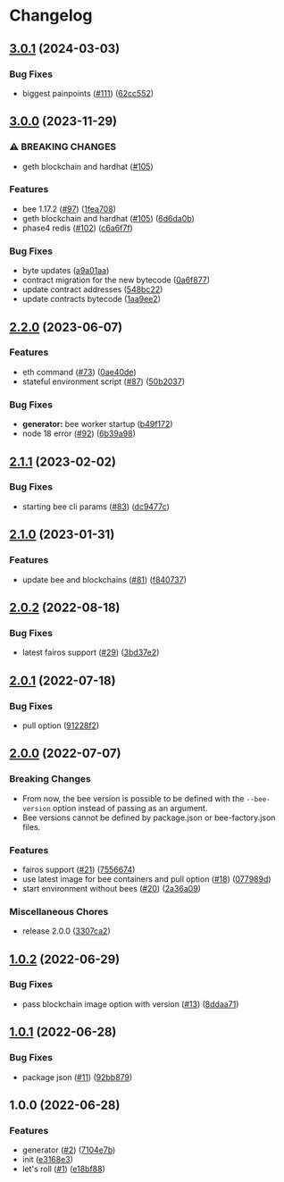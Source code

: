 # Changelog

## [3.0.1](https://github.com/fairDataSociety/fdp-play/compare/v3.0.0...v3.0.1) (2024-03-03)


### Bug Fixes

* biggest painpoints ([#111](https://github.com/fairDataSociety/fdp-play/issues/111)) ([62cc552](https://github.com/fairDataSociety/fdp-play/commit/62cc552537b6df40ba35df7b497e4dc0d7064103))

## [3.0.0](https://github.com/fairDataSociety/fdp-play/compare/v2.2.0...v3.0.0) (2023-11-29)


### ⚠ BREAKING CHANGES

* geth blockchain and hardhat ([#105](https://github.com/fairDataSociety/fdp-play/issues/105))

### Features

* bee 1.17.2 ([#97](https://github.com/fairDataSociety/fdp-play/issues/97)) ([1fea708](https://github.com/fairDataSociety/fdp-play/commit/1fea708aa9610d79ba031e7127cf50d8adedee23))
* geth blockchain and hardhat ([#105](https://github.com/fairDataSociety/fdp-play/issues/105)) ([6d6da0b](https://github.com/fairDataSociety/fdp-play/commit/6d6da0b19a9b014bb11b396a8d62c2d65774a0c0))
* phase4 redis ([#102](https://github.com/fairDataSociety/fdp-play/issues/102)) ([c6a6f7f](https://github.com/fairDataSociety/fdp-play/commit/c6a6f7fd94f1f4fe7a53d8003a63cef60aea7a3e))


### Bug Fixes

* byte updates ([a9a01aa](https://github.com/fairDataSociety/fdp-play/commit/a9a01aa6da9ca6435b3964f39ab4d19ddc23cf94))
* contract migration for the new bytecode ([0a6f877](https://github.com/fairDataSociety/fdp-play/commit/0a6f877827ab23baac0e842b726e3d2eaeecd902))
* update contract addresses ([548bc22](https://github.com/fairDataSociety/fdp-play/commit/548bc22d86a7177ba239fb568de3c64d0bc69d0e))
* update contracts bytecode ([1aa9ee2](https://github.com/fairDataSociety/fdp-play/commit/1aa9ee28ed5610da74b8b2b895dafdd553eace7e))

## [2.2.0](https://github.com/fairDataSociety/fdp-play/compare/v2.1.1...v2.2.0) (2023-06-07)


### Features

* eth command ([#73](https://github.com/fairDataSociety/fdp-play/issues/73)) ([0ae40de](https://github.com/fairDataSociety/fdp-play/commit/0ae40de30abfbc4414ee8609c3996dc077e5977a))
* stateful environment script ([#87](https://github.com/fairDataSociety/fdp-play/issues/87)) ([50b2037](https://github.com/fairDataSociety/fdp-play/commit/50b2037e63f695e416dc94d4465dab9a10d2bcb3))


### Bug Fixes

* **generator:** bee worker startup ([b49f172](https://github.com/fairDataSociety/fdp-play/commit/b49f1723ed09835b254e248a67f894250676d467))
* node 18 error ([#92](https://github.com/fairDataSociety/fdp-play/issues/92)) ([6b39a98](https://github.com/fairDataSociety/fdp-play/commit/6b39a98a75a666cd98cda2d73772b3f685a5dbfa))

## [2.1.1](https://github.com/fairDataSociety/fdp-play/compare/v2.1.0...v2.1.1) (2023-02-02)


### Bug Fixes

* starting bee cli params ([#83](https://github.com/fairDataSociety/fdp-play/issues/83)) ([dc9477c](https://github.com/fairDataSociety/fdp-play/commit/dc9477c8873aef20da5f803fe2681ef183647781))

## [2.1.0](https://github.com/fairDataSociety/fdp-play/compare/v2.0.2...v2.1.0) (2023-01-31)


### Features

* update bee and blockchains ([#81](https://github.com/fairDataSociety/fdp-play/issues/81)) ([f840737](https://github.com/fairDataSociety/fdp-play/commit/f840737e4b084fd51749ba848c667043a073d123))

## [2.0.2](https://github.com/fairDataSociety/fdp-play/compare/v2.0.1...v2.0.2) (2022-08-18)


### Bug Fixes

* latest fairos support ([#29](https://github.com/fairDataSociety/fdp-play/issues/29)) ([3bd37e2](https://github.com/fairDataSociety/fdp-play/commit/3bd37e24402207da42e6a847bd4488fba0f8f915))

## [2.0.1](https://github.com/fairDataSociety/fdp-play/compare/v2.0.0...v2.0.1) (2022-07-18)


### Bug Fixes

* pull option ([91228f2](https://github.com/fairDataSociety/fdp-play/commit/91228f2ad2748686143fcaeb1aaf8f0d9437d858))

## [2.0.0](https://github.com/fairDataSociety/fdp-play/compare/v1.0.2...v2.0.0) (2022-07-07)

### Breaking Changes
* From now, the bee version is possible to be defined with the `--bee-version` option instead of passing as an argument.
* Bee versions cannot be defined by package.json or bee-factory.json files.

### Features

* fairos support ([#21](https://github.com/fairDataSociety/fdp-play/issues/21)) ([7556674](https://github.com/fairDataSociety/fdp-play/commit/75566746000a36296fddf3efe737038be39ff25b))
* use latest image for bee containers and pull option ([#18](https://github.com/fairDataSociety/fdp-play/issues/18)) ([077989d](https://github.com/fairDataSociety/fdp-play/commit/077989dfe747cd5d1c10a4cc29b8104315fd3c9b))
* start environment without bees ([#20](https://github.com/fairDataSociety/fdp-play/issues/20)) ([2a36a09](https://github.com/fairDataSociety/fdp-play/commit/2a36a097f1a90294772be2ef9574f890f67566b3))


### Miscellaneous Chores

* release 2.0.0 ([3307ca2](https://github.com/fairDataSociety/fdp-play/commit/3307ca25f61b721122cec856a58bc59f31a4b413))

## [1.0.2](https://github.com/fairDataSociety/fdp-play/compare/v1.0.1...v1.0.2) (2022-06-29)


### Bug Fixes

* pass blockchain image option with version ([#13](https://github.com/fairDataSociety/fdp-play/issues/13)) ([8ddaa71](https://github.com/fairDataSociety/fdp-play/commit/8ddaa710f92c17462e7a16c8a944fac5da588b77))

## [1.0.1](https://github.com/fairDataSociety/fdp-play/compare/v1.0.0...v1.0.1) (2022-06-28)


### Bug Fixes

* package json ([#11](https://github.com/fairDataSociety/fdp-play/issues/11)) ([92bb879](https://github.com/fairDataSociety/fdp-play/commit/92bb879c8de6910f005ee338926b72a7ff74d9a4))

## 1.0.0 (2022-06-28)


### Features

* generator ([#2](https://github.com/fairDataSociety/fdp-play/issues/2)) ([7104e7b](https://github.com/fairDataSociety/fdp-play/commit/7104e7b42b9c4e4ce8e9091e3cead5a571add81d))
* init ([e3168e3](https://github.com/fairDataSociety/fdp-play/commit/e3168e3aba522e3bade8fca84905f8c3c9dc6a59))
* let's roll ([#1](https://github.com/fairDataSociety/fdp-play/issues/1)) ([e18bf88](https://github.com/fairDataSociety/fdp-play/commit/e18bf882fe2c55e97adc9a0069263b26be36ac9e))
